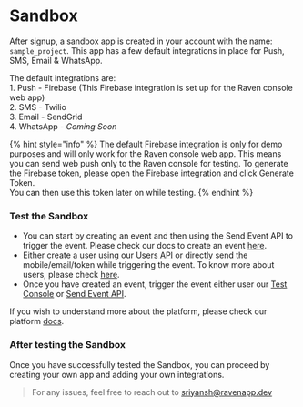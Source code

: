 # Sandbox

After signup, a sandbox app is created in your account with the name: `sample_project`. This app has a few default integrations in place for Push, SMS, Email & WhatsApp.

The default integrations are:\
1\. Push - Firebase (This Firebase integration is set up for the Raven console web app)\
2\. SMS - Twilio\
3\. Email - SendGrid\
4\. WhatsApp - _Coming Soon_

{% hint style="info" %}
The default Firebase integration is only for demo purposes and will only work for the Raven console web app. This means you can send web push only to the Raven console for testing. To generate the Firebase token, please open the Firebase integration and click Generate Token. \
You can then use this token later on while testing.
{% endhint %}

### Test the Sandbox

* You can start by creating an event and then using the Send Event API to trigger the event. Please check our docs to create an event [here](platform/events/).&#x20;
* Either create a user using our [Users API](api-reference/app-users.md) or directly send the mobile/email/token while triggering the event. To know more about users, please check [here](platform/users.md).
* Once you have created an event, trigger the event either user our [Test Console](broken-reference) or [Send Event API](api-reference/send-event.md).

If you wish to understand more about the platform, please check our platform [docs](platform/home.md).&#x20;

### After testing the Sandbox

Once you have successfully tested the Sandbox, you can proceed by creating your own app and adding your own integrations.

> For any issues, feel free to reach out to sriyansh@ravenapp.dev



